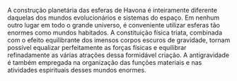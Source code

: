 ﻿A construção planetária das esferas de Havona é inteiramente diferente daquelas dos mundos evolucionários e sistemas do espaço. Em nenhum outro lugar em todo o grande universo, é conveniente utilizar esferas tão enormes como mundos habitados. A constituição física triata, combinada com o efeito equilibrante dos imensos corpos escuros de gravidade, tornam possível equalizar perfeitamente as forças físicas e equilibrar refinadamente as várias atrações dessa formidável criação. A antigravidade é também empregada na organização das funções materiais e nas atividades espirituais desses mundos enormes.